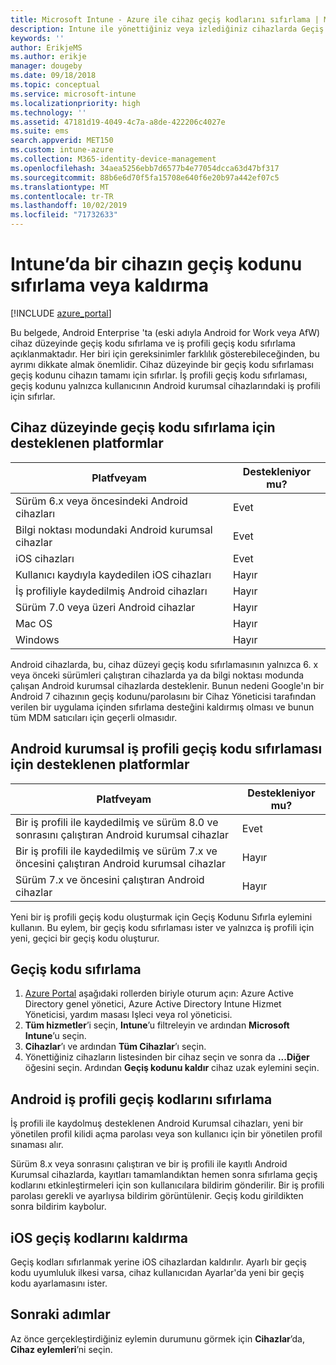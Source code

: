 ```yaml
---
title: Microsoft Intune - Azure ile cihaz geçiş kodlarını sıfırlama | Microsoft Docs
description: Intune ile yönettiğiniz veya izlediğiniz cihazlarda Geçiş kodunu kaldır eylemini kullanarak geçiş kodunu kaldırın veya sıfırlayın.
keywords: ''
author: ErikjeMS
ms.author: erikje
manager: dougeby
ms.date: 09/18/2018
ms.topic: conceptual
ms.service: microsoft-intune
ms.localizationpriority: high
ms.technology: ''
ms.assetid: 47181d19-4049-4c7a-a8de-422206c4027e
ms.suite: ems
search.appverid: MET150
ms.custom: intune-azure
ms.collection: M365-identity-device-management
ms.openlocfilehash: 34aea5256ebb7d6577b4e77054dcca63d47bf317
ms.sourcegitcommit: 88b6e6d70f5fa15708e640f6e20b97a442ef07c5
ms.translationtype: MT
ms.contentlocale: tr-TR
ms.lasthandoff: 10/02/2019
ms.locfileid: "71732633"
---
```

# <a name="reset-or-remove-a-device-passcode-in-intune"></a>Intune’da bir cihazın geçiş kodunu sıfırlama veya kaldırma

[!INCLUDE [azure_portal](../includes/azure_portal.md)]

Bu belgede, Android Enterprise 'ta (eski adıyla Android for Work veya AfW) cihaz düzeyinde geçiş kodu sıfırlama ve iş profili geçiş kodu sıfırlama açıklanmaktadır. Her biri için gereksinimler farklılık gösterebileceğinden, bu ayrımı dikkate almak önemlidir. Cihaz düzeyinde bir geçiş kodu sıfırlaması geçiş kodunu cihazın tamamı için sıfırlar. İş profili geçiş kodu sıfırlaması, geçiş kodunu yalnızca kullanıcının Android kurumsal cihazlarındaki iş profili için sıfırlar.

## <a name="supported-platforms-for-device-level-passcode-reset"></a>Cihaz düzeyinde geçiş kodu sıfırlama için desteklenen platformlar

| Platfveyam | Destekleniyor mu? |
| ---- | ---- |
| Sürüm 6.x veya öncesindeki Android cihazları | Evet |
| Bilgi noktası modundaki Android kurumsal cihazlar | Evet |
| iOS cihazları | Evet |
| Kullanıcı kaydıyla kaydedilen iOS cihazları | Hayır |
| İş profiliyle kaydedilmiş Android cihazları | Hayır |
| Sürüm 7.0 veya üzeri Android cihazlar | Hayır |
| Mac OS | Hayır |
| Windows | Hayır |

Android cihazlarda, bu, cihaz düzeyi geçiş kodu sıfırlamasının yalnızca 6. x veya önceki sürümleri çalıştıran cihazlarda ya da bilgi noktası modunda çalışan Android kurumsal cihazlarda desteklenir. Bunun nedeni Google'ın bir Android 7 cihazının geçiş kodunu/parolasını bir Cihaz Yöneticisi tarafından verilen bir uygulama içinden sıfırlama desteğini kaldırmış olması ve bunun tüm MDM satıcıları için geçerli olmasıdır.

## <a name="supported-platforms-for-android-enterprise-work-profile-passcode-reset"></a>Android kurumsal iş profili geçiş kodu sıfırlaması için desteklenen platformlar

| Platfveyam | Destekleniyor mu? |
| ---- | ---- |
| Bir iş profili ile kaydedilmiş ve sürüm 8.0 ve sonrasını çalıştıran Android kurumsal cihazlar | Evet |
| Bir iş profili ile kaydedilmiş ve sürüm 7.x ve öncesini çalıştıran Android kurumsal cihazlar | Hayır |
| Sürüm 7.x ve öncesini çalıştıran Android cihazlar | Hayır |

Yeni bir iş profili geçiş kodu oluşturmak için Geçiş Kodunu Sıfırla eylemini kullanın. Bu eylem, bir geçiş kodu sıfırlaması ister ve yalnızca iş profili için yeni, geçici bir geçiş kodu oluşturur. 

## <a name="reset-a-passcode"></a>Geçiş kodu sıfırlama


1. [Azure Portal](https://portal.azure.com) aşağıdaki rollerden biriyle oturum açın: Azure Active Directory genel yönetici, Azure Active Directory Intune Hizmet Yöneticisi, yardım masası Işleci veya rol yöneticisi.
2. **Tüm hizmetler**’i seçin, **Intune**’u filtreleyin ve ardından **Microsoft Intune**’u seçin.
3. **Cihazlar**’ı ve ardından **Tüm Cihazlar**’ı seçin.
4. Yönettiğiniz cihazların listesinden bir cihaz seçin ve sonra da **...Diğer** öğesini seçin. Ardından **Geçiş kodunu kaldır** cihaz uzak eylemini seçin.

## <a name="reset-android-work-profile-passcodes"></a>Android iş profili geçiş kodlarını sıfırlama

İş profili ile kaydolmuş desteklenen Android Kurumsal cihazları, yeni bir yönetilen profil kilidi açma parolası veya son kullanıcı için bir yönetilen profil sınaması alır.

Sürüm 8.x veya sonrasını çalıştıran ve bir iş profili ile kayıtlı Android Kurumsal cihazlarda, kayıtları tamamlandıktan hemen sonra sıfırlama geçiş kodlarını etkinleştirmeleri için son kullanıcılara bildirim gönderilir. Bir iş profili parolası gerekli ve ayarlıysa bildirim görüntülenir. Geçiş kodu girildikten sonra bildirim kaybolur.


## <a name="remove-ios-passcodes"></a>iOS geçiş kodlarını kaldırma

Geçiş kodları sıfırlanmak yerine iOS cihazlardan kaldırılır. Ayarlı bir geçiş kodu uyumluluk ilkesi varsa, cihaz kullanıcıdan Ayarlar'da yeni bir geçiş kodu ayarlamasını ister.

## <a name="next-steps"></a>Sonraki adımlar

Az önce gerçekleştirdiğiniz eylemin durumunu görmek için **Cihazlar**’da, **Cihaz eylemleri**’ni seçin.
